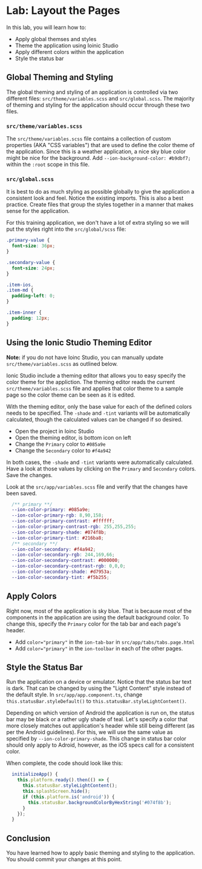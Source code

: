 # Lab: Layout the Pages

In this lab, you will learn how to:

* Apply global themses and styles
* Theme the application using Ioinic Studio
* Apply different colors within the application
* Style the status bar

## Global Theming and Styling

The global theming and styling of an application is controlled via two different files: `src/theme/variables.scss` and `src/global.scss`. The majority of theming and styling for the application should occur through these two files.

### `src/theme/variables.scss`

The `src/theme/variables.scss` file contains a collection of custom properties (AKA "CSS variables") that are used to define the color theme of the application. Since this is a weather application, a nice sky blue color might be nice for the background. Add `--ion-background-color: #b9dbf7;` within the `:root` scope in this file.

### `src/global.scss`

It is best to do as much styling as possible globally to give the application a consistent look and feel. Notice the existing imports. This is also a best practice. Create files that group the styles together in a manner that makes sense for the application.

For this training application, we don't have a lot of extra styling so we will put the styles right into the `src/global/scss` file:

```scss
.primary-value {
  font-size: 36px;
}

.secondary-value {
  font-size: 24px;
}

.item-ios,
.item-md {
  padding-left: 0;
}

.item-inner {
  padding: 12px;
}
```

## Using the Ionic Studio Theming Editor

**Note:** if you do not have Ioinc Studio, you can manually update `src/theme/variables.scss` as outlined below.

Ionic Studio include a theming editor that allows you to easy specify the color theme for the appliction. The theming editor reads the current `src/theme/variables.scss` file and applies that color theme to a sample page so the color theme can be seen as it is edited.

With the theming editor, only the base value for each of the defined colors needs to be specified. The `-shade` and `-tint` variants will be automatically calculated, though the calculated values can be changed if so desired.

* Open the project in Ioinc Studio
* Open the theming editor, is bottom icon on left
* Change the `Primary` color to `#085a9e`
* Change the `Secondary` color to `#f4a942`

In both cases, the `-shade` and `-tint` variants were automatically calculated. Have a look at those values by clicking on the `Primary` and `Secondary` colors. Save the changes.

Look at the `src/app/variables.scss` file and verify that the changes have been saved.

```scss
  /** primary **/
  --ion-color-primary: #085a9e;
  --ion-color-primary-rgb: 8,90,158;
  --ion-color-primary-contrast: #ffffff;
  --ion-color-primary-contrast-rgb: 255,255,255;
  --ion-color-primary-shade: #074f8b;
  --ion-color-primary-tint: #216ba8;
  /** secondary **/
  --ion-color-secondary: #f4a942;
  --ion-color-secondary-rgb: 244,169,66;
  --ion-color-secondary-contrast: #000000;
  --ion-color-secondary-contrast-rgb: 0,0,0;
  --ion-color-secondary-shade: #d7953a;
  --ion-color-secondary-tint: #f5b255;
```

## Apply Colors

Right now, most of the application is sky blue. That is because most of the components in the application are using the default background color. To change this, specify the `Primary` color for the tab bar and each page's header.

* Add `color="primary"` in the `ion-tab-bar` in `src/app/tabs/tabs.page.html` 
* Add `color="primary"` in the `ion-toolbar` in each of the other pages. 

## Style the Status Bar

Run the application on a device or emulator. Notice that the status bar text is dark. That can be changed by using the "Light Content" style instead of the default style. In `src/app/app.component.ts`, change `this.statusBar.styleDefault()` to `this.statusBar.styleLightContent()`.

Depending on which version of Android the application is run on, the status bar may be black or a rather ugly shade of teal. Let's specify a color that more closely matches out application's header while still being different (as per the Android guidelines). For this, we will use the same value as specified by `--ion-color-primary-shade`. This change in status bar color should only apply to Adroid, however, as the iOS specs call for a consistent color.

When complete, the code should look like this:


```TypeScript
  initializeApp() {
    this.platform.ready().then(() => {
      this.statusBar.styleLightContent();
      this.splashScreen.hide();
      if (this.platform.is('android')) {
        this.statusBar.backgroundColorByHexString('#074f8b');
      }
    });
  }
```

<!-- TODO: Add a section on unit testing considerations. -->

## Conclusion

You have learned how to apply basic theming and styling to the application. You should commit your changes at this point.
